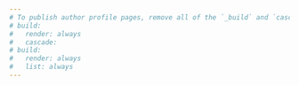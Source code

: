 ```yaml
---
# To publish author profile pages, remove all of the `_build` and `cascade` settings below.
# build:
#   render: always 
#   cascade:
# build:
#   render: always 
#   list: always
---
```

